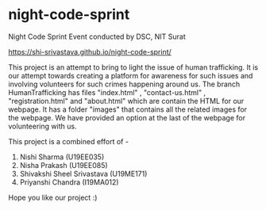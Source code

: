 # night-code-sprint
Night Code Sprint Event conducted by DSC, NIT Surat

https://shi-srivastava.github.io/night-code-sprint/

This project is an attempt to bring to light the issue of human trafficking. It is our attempt towards creating a platform for awareness for such issues and involving volunteers for such crimes happening around us.
The branch HumanTrafficking has files "index.html" , "contact-us.html" , "registration.html" and "about.html" which are contain the HTML for our webpage.
It has a folder "images" that contains all the related images for the webpage.
We have provided an option at the last of the webpage for volunteering with us.

This project is a combined effort of -
1. Nishi Sharma (U19EE035)
2. Nisha Prakash (U19EE085)
3. Shivakshi Sheel Srivastava (U19ME171)
4. Priyanshi Chandra (I19MA012)

Hope you like our project :)

